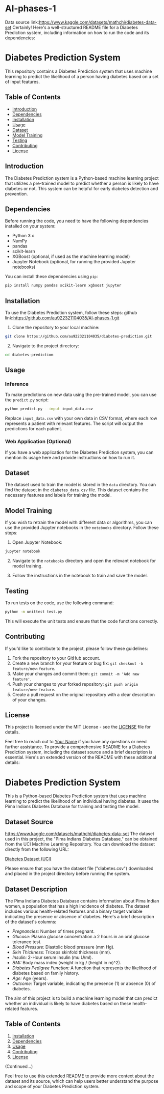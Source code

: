 # AI-phases-1
Data source link:https://www.kaggle.com/datasets/mathchi/diabetes-data-set
Certainly! Here's a well-structured README file for a Diabetes Prediction system, including information on how to run the code and its dependencies:

# Diabetes Prediction System

This repository contains a Diabetes Prediction system that uses machine learning to predict the likelihood of a person having diabetes based on a set of input features.

## Table of Contents
- [Introduction](#introduction)
- [Dependencies](#dependencies)
- [Installation](#installation)
- [Usage](#usage)
- [Dataset](#dataset)
- [Model Training](#model-training)
- [Testing](#testing)
- [Contributing](#contributing)
- [License](#license)

## Introduction

The Diabetes Prediction system is a Python-based machine learning project that utilizes a pre-trained model to predict whether a person is likely to have diabetes or not. This system can be helpful for early diabetes detection and prevention.

## Dependencies

Before running the code, you need to have the following dependencies installed on your system:

- Python 3.x
- NumPy
- pandas
- scikit-learn
- XGBoost (optional, if used as the machine learning model)
- Jupyter Notebook (optional, for running the provided Jupyter notebooks)

You can install these dependencies using `pip`:

```bash
pip install numpy pandas scikit-learn xgboost jupyter
```

## Installation

To use the Diabetes Prediction system, follow these steps:
github link:https://github.com/au922321104035/AI-phases-1.git

1. Clone the repository to your local machine:

```bash
git clone https://github.com/au922321104035/diabetes-prediction.git
```

2. Navigate to the project directory:

```bash
cd diabetes-prediction
```

## Usage

### Inference

To make predictions on new data using the pre-trained model, you can use the `predict.py` script:

```bash
python predict.py --input input_data.csv
```

Replace `input_data.csv` with your own data in CSV format, where each row represents a patient with relevant features. The script will output the predictions for each patient.

### Web Application (Optional)

If you have a web application for the Diabetes Prediction system, you can mention its usage here and provide instructions on how to run it.

## Dataset

The dataset used to train the model is stored in the `data` directory. You can find the dataset in the `diabetes_data.csv` file. This dataset contains the necessary features and labels for training the model.

## Model Training

If you wish to retrain the model with different data or algorithms, you can use the provided Jupyter notebooks in the `notebooks` directory. Follow these steps:

1. Open Jupyter Notebook:

```bash
jupyter notebook
```

2. Navigate to the `notebooks` directory and open the relevant notebook for model training.

3. Follow the instructions in the notebook to train and save the model.

## Testing

To run tests on the code, use the following command:

```bash
python -m unittest test.py
```

This will execute the unit tests and ensure that the code functions correctly.

## Contributing

If you'd like to contribute to the project, please follow these guidelines:

1. Fork the repository to your GitHub account.
2. Create a new branch for your feature or bug fix: `git checkout -b feature/new-feature`.
3. Make your changes and commit them: `git commit -m 'Add new feature'`.
4. Push your changes to your forked repository: `git push origin feature/new-feature`.
5. Create a pull request on the original repository with a clear description of your changes.

## License

This project is licensed under the MIT License - see the [LICENSE](LICENSE) file for details.

Feel free to reach out to [Your Name](mailto:youremail@example.com) if you have any questions or need further assistance.
To provide a comprehensive README for a Diabetes Prediction system, including the dataset source and a brief description is essential. Here's an extended version of the README with these additional details:

# Diabetes Prediction System

This is a Python-based Diabetes Prediction system that uses machine learning to predict the likelihood of an individual having diabetes. It uses the Pima Indians Diabetes Database for training and testing the model.

## Dataset Source
https://www.kaggle.com/datasets/mathchi/diabetes-data-set
The dataset used in this project, the "Pima Indians Diabetes Database," can be obtained from the UCI Machine Learning Repository. You can download the dataset directly from the following URL:

[Diabetes Dataset (UCI)](https://archive.ics.uci.edu/ml/datasets/Pima+Indians+Diabetes)

Please ensure that you have the dataset file ("diabetes.csv") downloaded and placed in the project directory before running the system.

## Dataset Description

The Pima Indians Diabetes Database contains information about Pima Indian women, a population that has a high incidence of diabetes. The dataset includes various health-related features and a binary target variable indicating the presence or absence of diabetes. Here's a brief description of the dataset's columns:

- *Pregnancies:* Number of times pregnant.
- *Glucose:* Plasma glucose concentration a 2 hours in an oral glucose tolerance test.
- *Blood Pressure:* Diastolic blood pressure (mm Hg).
- *Skin Thickness:* Triceps skinfold thickness (mm).
- *Insulin:* 2-Hour serum insulin (mu U/ml).
- *BMI:* Body mass index (weight in kg / (height in m)^2).
- *Diabetes Pedigree Function:* A function that represents the likelihood of diabetes based on family history.
- *Age:* Age (years).
- *Outcome:* Target variable, indicating the presence (1) or absence (0) of diabetes.

The aim of this project is to build a machine learning model that can predict whether an individual is likely to have diabetes based on these health-related features.

## Table of Contents

1. [Installation](#installation)
2. [Dependencies](#dependencies)
3. [Usage](#usage)
4. [Contributing](#contributing)
5. [License](#license)

(Continued...)

Feel free to use this extended README to provide more context about the dataset and its source, which can help users better understand the purpose and scope of your Diabetes Prediction system.

